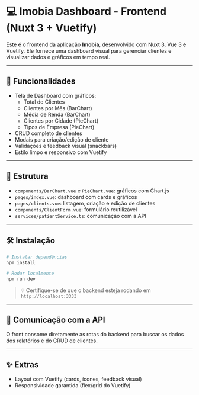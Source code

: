 
# 💻 Imobia Dashboard - Frontend (Nuxt 3 + Vuetify)

Este é o frontend da aplicação **Imobia**, desenvolvido com Nuxt 3, Vue 3 e Vuetify. Ele fornece uma dashboard visual para gerenciar clientes e visualizar dados e gráficos em tempo real.

---

## 🌟 Funcionalidades

- Tela de Dashboard com gráficos:
  - Total de Clientes
  - Clientes por Mês (BarChart)
  - Média de Renda (BarChart)
  - Clientes por Cidade (PieChart)
  - Tipos de Empresa (PieChart)
- CRUD completo de clientes
- Modais para criação/edição de cliente
- Validações e feedback visual (snackbars)
- Estilo limpo e responsivo com Vuetify

---

## 📁 Estrutura

- `components/BarChart.vue` e `PieChart.vue`: gráficos com Chart.js
- `pages/index.vue`: dashboard com cards e gráficos
- `pages/clients.vue`: listagem, criação e edição de clientes
- `components/ClientForm.vue`: formulário reutilizável
- `services/patientService.ts`: comunicação com a API

---

## 🛠️ Instalação

```bash
# Instalar dependências
npm install

# Rodar localmente
npm run dev
```

> 💡 Certifique-se de que o backend esteja rodando em `http://localhost:3333`

---

## 🔌 Comunicação com a API

O front consome diretamente as rotas do backend para buscar os dados dos relatórios e do CRUD de clientes.

---

## ✨ Extras

- Layout com Vuetify (cards, ícones, feedback visual)
- Responsividade garantida (flex/grid do Vuetify)
